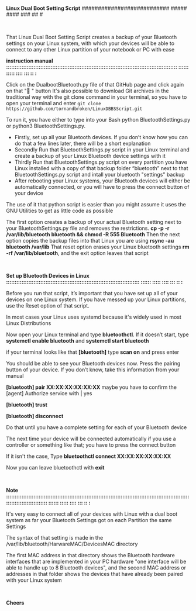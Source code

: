 <br />

**Linux Dual Boot Setting Script** ########################### ##### #### ### ## #

<br />
<p />
That Linux Dual Boot Setting Script creates a backup of your Bluetooth settings on your Linux system, with which your devices will be able to connect to any other Linux partition of your notebook or PC with ease
<p />

**instruction manual :::::::::::::::::::::::::::::::::::::::::::::::::::::::::::::::::::::::::::::::::::::::::::::::::::: :::::: ::::: :::: ::: :: :**
<p>
Click on the DualbootBluetooth.py file of that GitHub page and click again on that "󰄠 " button
It's also possible to download Git archives in the traditional way with the git clone command in your terminal, so you have to open your terminal and enter <code>git clone https://github.com/tornandbroken/LinuxDBBSScript.git</code>

To run it, you have either to type into your Bash python BluetoothSettings.py or python3 BluetoothSettings.py. 
<p />

- Firstly, set up all your Bluetooth devices. If you don’t know how you can do that a few lines later, there will be a short explanation
- Secondly Run that BluetoothSettings.py script in your Linux terminal and create a backup of your Linux Bluetooth device settings with it 
- Thirdly Run that BluetoothSettings.py script on every partition you have Linux installed with a copy of that backup folder “bluetooth” next to that BluetoothSettings.py script and intall your bluetooth "settings" backup
- After rebooting your Linux systems, your Bluetooth devices will either be automatically connected, or you will have to press the connect button of your device 

<p >
The use of it that python script is easier than you might assume it uses the GNU Utilities to get as little code as possible


The first option creates a backup of your actual Bluetooth setting next to your BluetoothSettings.py file and removes the restrictions. **cp -p -r /var/lib/bluetooth bluetooth && chmod -R 555 Bluetooth** 
Then the next option copies the backup files into that Linux you are using **rsync -au bluetooth /var/lib** That reset option erases your Linux bluetooth settings **rm -rf /var/lib/bluetooth**, and the exit option leaves that script 
<p />
<br />

**Set up Bluetooth Devices in Linux :::::::::::::::::::::::::::::::::::::::::::::::::::::::::::::::::::::::::::::: :::::: ::::: :::: ::: :: :**

<p >
Before you run that script, it’s important that you have set up all of your devices on one Linux system. If you have messed up your Linux partitions, use the Reset option of that script.

In most cases your Linux uses systemd because it's widely used in most Linux Distributions

Now open your Linux terminal and type **bluetoothctl**. If it doesn’t start, type **systemctl enable bluetooth** and **systemctl start bluetooth**

if your terminal looks like that **[bluetooth]** type **scan on** and press enter

You should be able to see your Bluetooth devices now. Press the pairing button of your device. If you don’t know, take this information from your manual

**[bluetooth] pair XX:XX:XX:XX:XX:XX** 
maybe you have to confirm the [agent] Authorize service with | yes

**[bluetooth] trust**

**[bluetooth] disconnect**

Do that until you have a complete setting for each of your Bluetooth device

The next time your device will be connected automatically if you use a controller or something like that; you have to press the connect button

If it isn't the case, Type **bluetoothctl connect XX:XX:XX:XX:XX:XX**

Now you can leave bluetoothctl with **exit**
<p />
<br />

**Note ::::::::::::::::::::::::::::::::::::::::::::::::::::::::::::::::::::::::::::::::::::::::::::::::::::::::::::::::::::::::::::::::::: :::::: ::::: :::: ::: :: :**

<p >
It's very easy to connect all of your devices with Linux with a dual boot system as far your Bluetooth Settings got on each Partition the same Settings

The syntax of that setting is made in the /var/lib/bluetooth/HarwareMAC/DevicesMAC directory

The first MAC address in that directory shows the Bluetooth hardware interfaces that are implemented in your PC hardware "one interface will be able to handle up to 8 Bluetooth devices", and the second MAC address or addresses in that folder shows the devices that have already been paired with your Linux system

<p />
<br />
  
**Cheers**


